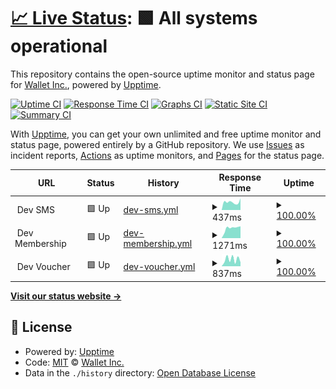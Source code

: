 # [📈 Live Status](https://WalletInc.github.io/status): <!--live status--> **🟩 All systems operational**

This repository contains the open-source uptime monitor and status page for [Wallet Inc.](https://wallet.inc), powered by [Upptime](https://github.com/upptime/upptime).

[![Uptime CI](https://github.com/WalletInc/status/workflows/Uptime%20CI/badge.svg)](https://github.com/WalletInc/status/actions?query=workflow%3A%22Uptime+CI%22)
[![Response Time CI](https://github.com/WalletInc/status/workflows/Response%20Time%20CI/badge.svg)](https://github.com/WalletInc/status/actions?query=workflow%3A%22Response+Time+CI%22)
[![Graphs CI](https://github.com/WalletInc/status/workflows/Graphs%20CI/badge.svg)](https://github.com/WalletInc/status/actions?query=workflow%3A%22Graphs+CI%22)
[![Static Site CI](https://github.com/WalletInc/status/workflows/Static%20Site%20CI/badge.svg)](https://github.com/WalletInc/status/actions?query=workflow%3A%22Static+Site+CI%22)
[![Summary CI](https://github.com/WalletInc/status/workflows/Summary%20CI/badge.svg)](https://github.com/WalletInc/status/actions?query=workflow%3A%22Summary+CI%22)

With [Upptime](https://upptime.js.org), you can get your own unlimited and free uptime monitor and status page, powered entirely by a GitHub repository. We use [Issues](https://github.com/WalletInc/status/issues) as incident reports, [Actions](https://github.com/WalletInc/status/actions) as uptime monitors, and [Pages](https://WalletInc.github.io/status) for the status page.

<!--start: status pages-->
<!-- This summary is generated by Upptime (https://github.com/upptime/upptime) -->
<!-- Do not edit this manually, your changes will be overwritten -->
<!-- prettier-ignore -->
| URL | Status | History | Response Time | Uptime |
| --- | ------ | ------- | ------------- | ------ |
| <img alt="" src="https://favicons.githubusercontent.com/null" height="13"> Dev SMS | 🟩 Up | [dev-sms.yml](https://github.com/WalletInc/status/commits/HEAD/history/dev-sms.yml) | <details><summary><img alt="Response time graph" src="./graphs/dev-sms/response-time-week.png" height="20"> 437ms</summary><br><a href="https://WalletInc.github.io/status/history/dev-sms"><img alt="Response time 361" src="https://img.shields.io/endpoint?url=https%3A%2F%2Fraw.githubusercontent.com%2FWalletInc%2Fstatus%2FHEAD%2Fapi%2Fdev-sms%2Fresponse-time.json"></a><br><a href="https://WalletInc.github.io/status/history/dev-sms"><img alt="24-hour response time 638" src="https://img.shields.io/endpoint?url=https%3A%2F%2Fraw.githubusercontent.com%2FWalletInc%2Fstatus%2FHEAD%2Fapi%2Fdev-sms%2Fresponse-time-day.json"></a><br><a href="https://WalletInc.github.io/status/history/dev-sms"><img alt="7-day response time 437" src="https://img.shields.io/endpoint?url=https%3A%2F%2Fraw.githubusercontent.com%2FWalletInc%2Fstatus%2FHEAD%2Fapi%2Fdev-sms%2Fresponse-time-week.json"></a><br><a href="https://WalletInc.github.io/status/history/dev-sms"><img alt="30-day response time 361" src="https://img.shields.io/endpoint?url=https%3A%2F%2Fraw.githubusercontent.com%2FWalletInc%2Fstatus%2FHEAD%2Fapi%2Fdev-sms%2Fresponse-time-month.json"></a><br><a href="https://WalletInc.github.io/status/history/dev-sms"><img alt="1-year response time 361" src="https://img.shields.io/endpoint?url=https%3A%2F%2Fraw.githubusercontent.com%2FWalletInc%2Fstatus%2FHEAD%2Fapi%2Fdev-sms%2Fresponse-time-year.json"></a></details> | <details><summary><a href="https://WalletInc.github.io/status/history/dev-sms">100.00%</a></summary><a href="https://WalletInc.github.io/status/history/dev-sms"><img alt="All-time uptime 100.00%" src="https://img.shields.io/endpoint?url=https%3A%2F%2Fraw.githubusercontent.com%2FWalletInc%2Fstatus%2FHEAD%2Fapi%2Fdev-sms%2Fuptime.json"></a><br><a href="https://WalletInc.github.io/status/history/dev-sms"><img alt="24-hour uptime 100.00%" src="https://img.shields.io/endpoint?url=https%3A%2F%2Fraw.githubusercontent.com%2FWalletInc%2Fstatus%2FHEAD%2Fapi%2Fdev-sms%2Fuptime-day.json"></a><br><a href="https://WalletInc.github.io/status/history/dev-sms"><img alt="7-day uptime 100.00%" src="https://img.shields.io/endpoint?url=https%3A%2F%2Fraw.githubusercontent.com%2FWalletInc%2Fstatus%2FHEAD%2Fapi%2Fdev-sms%2Fuptime-week.json"></a><br><a href="https://WalletInc.github.io/status/history/dev-sms"><img alt="30-day uptime 100.00%" src="https://img.shields.io/endpoint?url=https%3A%2F%2Fraw.githubusercontent.com%2FWalletInc%2Fstatus%2FHEAD%2Fapi%2Fdev-sms%2Fuptime-month.json"></a><br><a href="https://WalletInc.github.io/status/history/dev-sms"><img alt="1-year uptime 100.00%" src="https://img.shields.io/endpoint?url=https%3A%2F%2Fraw.githubusercontent.com%2FWalletInc%2Fstatus%2FHEAD%2Fapi%2Fdev-sms%2Fuptime-year.json"></a></details>
| <img alt="" src="https://favicons.githubusercontent.com/null" height="13"> Dev Membership | 🟩 Up | [dev-membership.yml](https://github.com/WalletInc/status/commits/HEAD/history/dev-membership.yml) | <details><summary><img alt="Response time graph" src="./graphs/dev-membership/response-time-week.png" height="20"> 1271ms</summary><br><a href="https://WalletInc.github.io/status/history/dev-membership"><img alt="Response time 1086" src="https://img.shields.io/endpoint?url=https%3A%2F%2Fraw.githubusercontent.com%2FWalletInc%2Fstatus%2FHEAD%2Fapi%2Fdev-membership%2Fresponse-time.json"></a><br><a href="https://WalletInc.github.io/status/history/dev-membership"><img alt="24-hour response time 1498" src="https://img.shields.io/endpoint?url=https%3A%2F%2Fraw.githubusercontent.com%2FWalletInc%2Fstatus%2FHEAD%2Fapi%2Fdev-membership%2Fresponse-time-day.json"></a><br><a href="https://WalletInc.github.io/status/history/dev-membership"><img alt="7-day response time 1271" src="https://img.shields.io/endpoint?url=https%3A%2F%2Fraw.githubusercontent.com%2FWalletInc%2Fstatus%2FHEAD%2Fapi%2Fdev-membership%2Fresponse-time-week.json"></a><br><a href="https://WalletInc.github.io/status/history/dev-membership"><img alt="30-day response time 1086" src="https://img.shields.io/endpoint?url=https%3A%2F%2Fraw.githubusercontent.com%2FWalletInc%2Fstatus%2FHEAD%2Fapi%2Fdev-membership%2Fresponse-time-month.json"></a><br><a href="https://WalletInc.github.io/status/history/dev-membership"><img alt="1-year response time 1086" src="https://img.shields.io/endpoint?url=https%3A%2F%2Fraw.githubusercontent.com%2FWalletInc%2Fstatus%2FHEAD%2Fapi%2Fdev-membership%2Fresponse-time-year.json"></a></details> | <details><summary><a href="https://WalletInc.github.io/status/history/dev-membership">100.00%</a></summary><a href="https://WalletInc.github.io/status/history/dev-membership"><img alt="All-time uptime 100.00%" src="https://img.shields.io/endpoint?url=https%3A%2F%2Fraw.githubusercontent.com%2FWalletInc%2Fstatus%2FHEAD%2Fapi%2Fdev-membership%2Fuptime.json"></a><br><a href="https://WalletInc.github.io/status/history/dev-membership"><img alt="24-hour uptime 100.00%" src="https://img.shields.io/endpoint?url=https%3A%2F%2Fraw.githubusercontent.com%2FWalletInc%2Fstatus%2FHEAD%2Fapi%2Fdev-membership%2Fuptime-day.json"></a><br><a href="https://WalletInc.github.io/status/history/dev-membership"><img alt="7-day uptime 100.00%" src="https://img.shields.io/endpoint?url=https%3A%2F%2Fraw.githubusercontent.com%2FWalletInc%2Fstatus%2FHEAD%2Fapi%2Fdev-membership%2Fuptime-week.json"></a><br><a href="https://WalletInc.github.io/status/history/dev-membership"><img alt="30-day uptime 100.00%" src="https://img.shields.io/endpoint?url=https%3A%2F%2Fraw.githubusercontent.com%2FWalletInc%2Fstatus%2FHEAD%2Fapi%2Fdev-membership%2Fuptime-month.json"></a><br><a href="https://WalletInc.github.io/status/history/dev-membership"><img alt="1-year uptime 100.00%" src="https://img.shields.io/endpoint?url=https%3A%2F%2Fraw.githubusercontent.com%2FWalletInc%2Fstatus%2FHEAD%2Fapi%2Fdev-membership%2Fuptime-year.json"></a></details>
| <img alt="" src="https://favicons.githubusercontent.com/null" height="13"> Dev Voucher | 🟩 Up | [dev-voucher.yml](https://github.com/WalletInc/status/commits/HEAD/history/dev-voucher.yml) | <details><summary><img alt="Response time graph" src="./graphs/dev-voucher/response-time-week.png" height="20"> 837ms</summary><br><a href="https://WalletInc.github.io/status/history/dev-voucher"><img alt="Response time 787" src="https://img.shields.io/endpoint?url=https%3A%2F%2Fraw.githubusercontent.com%2FWalletInc%2Fstatus%2FHEAD%2Fapi%2Fdev-voucher%2Fresponse-time.json"></a><br><a href="https://WalletInc.github.io/status/history/dev-voucher"><img alt="24-hour response time 481" src="https://img.shields.io/endpoint?url=https%3A%2F%2Fraw.githubusercontent.com%2FWalletInc%2Fstatus%2FHEAD%2Fapi%2Fdev-voucher%2Fresponse-time-day.json"></a><br><a href="https://WalletInc.github.io/status/history/dev-voucher"><img alt="7-day response time 837" src="https://img.shields.io/endpoint?url=https%3A%2F%2Fraw.githubusercontent.com%2FWalletInc%2Fstatus%2FHEAD%2Fapi%2Fdev-voucher%2Fresponse-time-week.json"></a><br><a href="https://WalletInc.github.io/status/history/dev-voucher"><img alt="30-day response time 787" src="https://img.shields.io/endpoint?url=https%3A%2F%2Fraw.githubusercontent.com%2FWalletInc%2Fstatus%2FHEAD%2Fapi%2Fdev-voucher%2Fresponse-time-month.json"></a><br><a href="https://WalletInc.github.io/status/history/dev-voucher"><img alt="1-year response time 787" src="https://img.shields.io/endpoint?url=https%3A%2F%2Fraw.githubusercontent.com%2FWalletInc%2Fstatus%2FHEAD%2Fapi%2Fdev-voucher%2Fresponse-time-year.json"></a></details> | <details><summary><a href="https://WalletInc.github.io/status/history/dev-voucher">100.00%</a></summary><a href="https://WalletInc.github.io/status/history/dev-voucher"><img alt="All-time uptime 100.00%" src="https://img.shields.io/endpoint?url=https%3A%2F%2Fraw.githubusercontent.com%2FWalletInc%2Fstatus%2FHEAD%2Fapi%2Fdev-voucher%2Fuptime.json"></a><br><a href="https://WalletInc.github.io/status/history/dev-voucher"><img alt="24-hour uptime 100.00%" src="https://img.shields.io/endpoint?url=https%3A%2F%2Fraw.githubusercontent.com%2FWalletInc%2Fstatus%2FHEAD%2Fapi%2Fdev-voucher%2Fuptime-day.json"></a><br><a href="https://WalletInc.github.io/status/history/dev-voucher"><img alt="7-day uptime 100.00%" src="https://img.shields.io/endpoint?url=https%3A%2F%2Fraw.githubusercontent.com%2FWalletInc%2Fstatus%2FHEAD%2Fapi%2Fdev-voucher%2Fuptime-week.json"></a><br><a href="https://WalletInc.github.io/status/history/dev-voucher"><img alt="30-day uptime 100.00%" src="https://img.shields.io/endpoint?url=https%3A%2F%2Fraw.githubusercontent.com%2FWalletInc%2Fstatus%2FHEAD%2Fapi%2Fdev-voucher%2Fuptime-month.json"></a><br><a href="https://WalletInc.github.io/status/history/dev-voucher"><img alt="1-year uptime 100.00%" src="https://img.shields.io/endpoint?url=https%3A%2F%2Fraw.githubusercontent.com%2FWalletInc%2Fstatus%2FHEAD%2Fapi%2Fdev-voucher%2Fuptime-year.json"></a></details>

<!--end: status pages-->

[**Visit our status website →**](https://WalletInc.github.io/status)

## 📄 License

- Powered by: [Upptime](https://github.com/upptime/upptime)
- Code: [MIT](./LICENSE) © [Wallet Inc.](https://wallet.inc)
- Data in the `./history` directory: [Open Database License](https://opendatacommons.org/licenses/odbl/1-0/)
